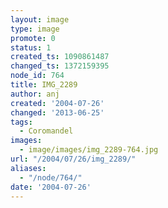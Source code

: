 ```yaml
---
layout: image
type: image
promote: 0
status: 1
created_ts: 1090861487
changed_ts: 1372159395
node_id: 764
title: IMG_2289
author: anj
created: '2004-07-26'
changed: '2013-06-25'
tags:
  - Coromandel
images:
  - image/images/img_2289-764.jpg
url: "/2004/07/26/img_2289/"
aliases:
  - "/node/764/"
date: '2004-07-26'
---
```


